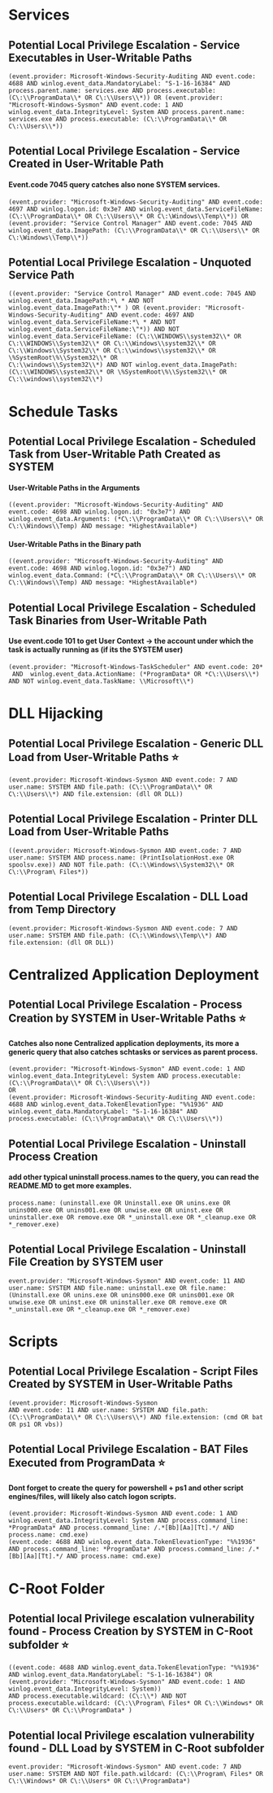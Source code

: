 
# Services

## Potential Local Privilege Escalation - Service Executables in User-Writable Paths
```
(event.provider: Microsoft-Windows-Security-Auditing AND event.code: 4688 AND winlog.event_data.MandatoryLabel: "S-1-16-16384" AND process.parent.name: services.exe AND process.executable: (C\:\\ProgramData\\* OR C\:\\Users\\*)) OR (event.provider: "Microsoft-Windows-Sysmon" AND event.code: 1 AND winlog.event_data.IntegrityLevel: System AND process.parent.name: services.exe AND process.executable: (C\:\\ProgramData\\* OR C\:\\Users\\*))
```

## Potential Local Privilege Escalation - Service Created in User-Writable Path
#### Event.code 7045 query catches also none SYSTEM services. 
```
(event.provider: "Microsoft-Windows-Security-Auditing" AND event.code: 4697 AND winlog.logon.id: 0x3e7 AND winlog.event_data.ServiceFileName: (C\:\\ProgramData\\* OR C\:\\Users\\* OR C\:\Windows\\Temp\\*)) OR (event.provider: "Service Control Manager" AND event.code: 7045 AND winlog.event_data.ImagePath: (C\:\\ProgramData\\* OR C\:\\Users\\* OR C\:\Windows\\Temp\\*))
```

## Potential Local Privilege Escalation - Unquoted Service Path
```
((event.provider: "Service Control Manager" AND event.code: 7045 AND winlog.event_data.ImagePath:*\ * AND NOT winlog.event_data.ImagePath:\"* ) OR (event.provider: "Microsoft-Windows-Security-Auditing" AND event.code: 4697 AND winlog.event_data.ServiceFileName:*\ * AND NOT winlog.event_data.ServiceFileName:\"*)) AND NOT winlog.event_data.ServiceFileName: (C\:\\WINDOWS\\system32\\* OR C\:\\WINDOWS\\System32\\* OR C\:\\Windows\\system32\\* OR C\:\\Windows\\System32\\* OR C\:\\windows\\system32\\* OR \%SystemRoot\%\\System32\\* OR 
C\:\\windows\\System32\\*) AND NOT winlog.event_data.ImagePath: (C\:\\WINDOWS\\system32\\* OR \%SystemRoot\%\\System32\\* OR C\:\\windows\\system32\\*)
```


# Schedule Tasks

## Potential Local Privilege Escalation - Scheduled Task from User-Writable Path Created as SYSTEM
#### User-Writable Paths in the Arguments
```
((event.provider: "Microsoft-Windows-Security-Auditing" AND event.code: 4698 AND winlog.logon.id: "0x3e7") AND winlog.event_data.Arguments: (*C\:\\ProgramData\\* OR C\:\\Users\\* OR C\:\\Windows\\Temp) AND message: *HighestAvailable*)
```
#### User-Writable Paths in the Binary path
```
((event.provider: "Microsoft-Windows-Security-Auditing" AND event.code: 4698 AND winlog.logon.id: "0x3e7") AND winlog.event_data.Command: (*C\:\\ProgramData\\* OR C\:\\Users\\* OR C\:\\Windows\\Temp) AND message: *HighestAvailable*)
```
## Potential Local Privilege Escalation - Scheduled Task Binaries from User-Writable Path
#### Use event.code 101 to get User Context → the account under which the task is actually running as (if its the SYSTEM user)
```
(event.provider: "Microsoft-Windows-TaskScheduler" AND event.code: 20*  AND  winlog.event_data.ActionName: (*ProgramData* OR *C\:\\Users\\*) AND NOT winlog.event_data.TaskName: \\Microsoft\\*)
```


# DLL Hijacking

## Potential Local Privilege Escalation - Generic DLL Load from User-Writable Paths ⭐
```
(event.provider: Microsoft-Windows-Sysmon AND event.code: 7 AND user.name: SYSTEM AND file.path: (C\:\\ProgramData\\* OR C\:\\Users\\*) AND file.extension: (dll OR DLL))
```

## Potential Local Privilege Escalation - Printer DLL Load from User-Writable Paths
```
((event.provider: Microsoft-Windows-Sysmon AND event.code: 7 AND user.name: SYSTEM AND process.name: (PrintIsolationHost.exe OR spoolsv.exe)) AND NOT file.path: (C\:\\Windows\\System32\\* OR  C\:\\Program\ Files*))
```

## Potential Local Privilege Escalation - DLL Load from Temp Directory
```
(event.provider: Microsoft-Windows-Sysmon AND event.code: 7 AND user.name: SYSTEM AND file.path: (C\:\\Windows\\Temp\\*) AND file.extension: (dll OR DLL))
```


# Centralized Application Deployment

## Potential Local Privilege Escalation - Process Creation by SYSTEM in User-Writable Paths ⭐
#### Catches also none Centralized application deployments, its more a generic query that also catches schtasks or services as parent process.
```
(event.provider: "Microsoft-Windows-Sysmon" AND event.code: 1 AND winlog.event_data.IntegrityLevel: System AND process.executable: (C\:\\ProgramData\\* OR C\:\\Users\\*))
OR
(event.provider: Microsoft-Windows-Security-Auditing AND event.code: 4688 AND winlog.event_data.TokenElevationType: "%%1936" AND winlog.event_data.MandatoryLabel: "S-1-16-16384" AND process.executable: (C\:\\ProgramData\\* OR C\:\\Users\\*))
```

## Potential Local Privilege Escalation - Uninstall Process Creation
#### add other typical uninstall process.names to the query, you can read the README.MD to get more examples.
```
process.name: (uninstall.exe OR Uninstall.exe OR unins.exe OR unins000.exe OR unins001.exe OR unwise.exe OR uninst.exe OR uninstaller.exe OR remove.exe OR *_uninstall.exe OR *_cleanup.exe OR *_remover.exe)
```

## Potential Local Privilege Escalation - Uninstall File Creation by SYSTEM user
```
event.provider: "Microsoft-Windows-Sysmon" AND event.code: 11 AND user.name: SYSTEM AND file.name: uninstall.exe OR file.name: (Uninstall.exe OR unins.exe OR unins000.exe OR unins001.exe OR unwise.exe OR uninst.exe OR uninstaller.exe OR remove.exe OR *_uninstall.exe OR *_cleanup.exe OR *_remover.exe)
```


# Scripts

## Potential Local Privilege Escalation - Script Files Created by SYSTEM in User-Writable Paths
```
(event.provider: Microsoft-Windows-Sysmon
AND event.code: 11 AND user.name: SYSTEM AND file.path: (C\:\\ProgramData\\* OR C\:\\Users\\*) AND file.extension: (cmd OR bat OR ps1 OR vbs))
```

## Potential Local Privilege Escalation - BAT Files Executed from ProgramData ⭐
#### Dont forget to create the query for powershell + ps1 and other script engines/files, will likely also catch logon scripts.
```
(event.provider: Microsoft-Windows-Sysmon AND event.code: 1 AND winlog.event_data.IntegrityLevel: System AND process.command_line: *ProgramData* AND process.command_line: /.*[Bb][Aa][Tt].*/ AND process.name: cmd.exe)
(event.code: 4688 AND winlog.event_data.TokenElevationType: "%%1936" AND process.command_line: *ProgramData* AND process.command_line: /.*[Bb][Aa][Tt].*/ AND process.name: cmd.exe)
```


# C-Root Folder

## Potential local Privilege escalation vulnerability found - Process Creation by SYSTEM in C-Root subfolder ⭐
```
((event.code: 4688 AND winlog.event_data.TokenElevationType: "%%1936" AND winlog.event_data.MandatoryLabel: "S-1-16-16384") OR
(event.provider: "Microsoft-Windows-Sysmon" AND event.code: 1 AND winlog.event_data.IntegrityLevel: System))
AND process.executable.wildcard: (C\:\\*) AND NOT
process.executable.wildcard: (C\:\\Program\ Files* OR C\:\\Windows* OR C\:\\Users* OR C\:\\ProgramData* )
```

## Potential local Privilege escalation vulnerability found - DLL Load by SYSTEM in C-Root subfolder
```
event.provider: "Microsoft-Windows-Sysmon" AND event.code: 7 AND user.name: SYSTEM AND NOT file.path.wildcard: (C\:\\Program\ Files* OR C\:\\Windows* OR C\:\\Users* OR C\:\\ProgramData*)
```
